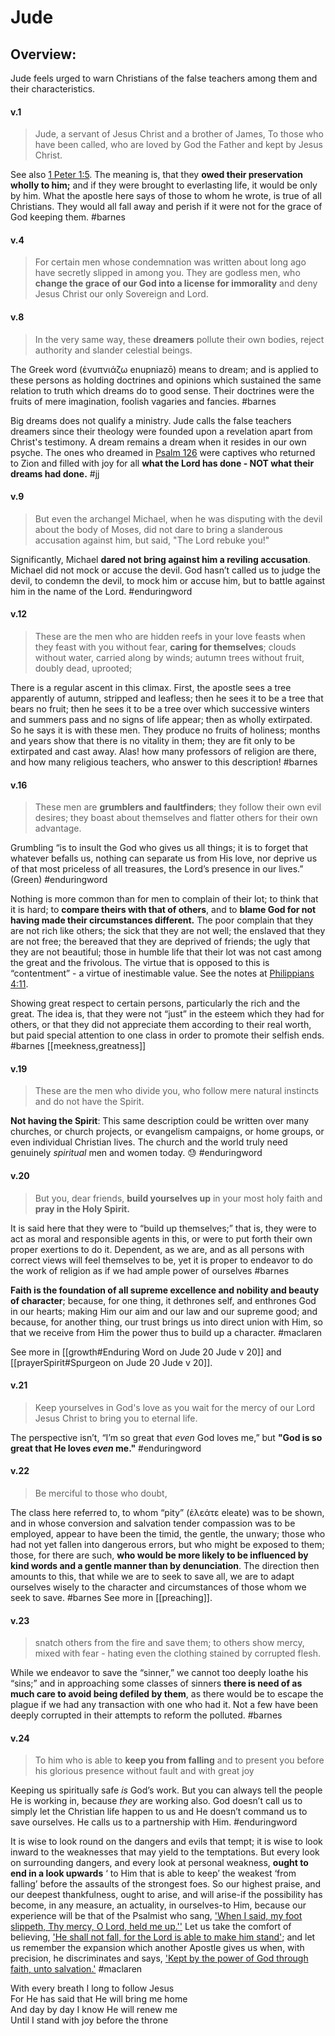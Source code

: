 # Jude

## Overview:
Jude feels urged to warn Christians of the false teachers among them and their characteristics.


#### v.1
>Jude, a servant of Jesus Christ and a brother of James,
>To those who have been called, who are loved by God the Father and kept by Jesus Christ.

See also [1 Peter 1:5](1Peter1#v.5). The meaning is, that they **owed their preservation wholly to him;** and if they were brought to everlasting life, it would be only by him. What the apostle here says of those to whom he wrote, is true of all Christians. They would all fall away and perish if it were not for the grace of God keeping them.
#barnes 

#### v.4
>For certain men whose condemnation was written about long ago have secretly slipped in among you. They are godless men, who **change the grace of our God into a license for immorality** and deny Jesus Christ our only Sovereign and Lord.

#### v.8
>In the very same way, these **dreamers** pollute their own bodies, reject authority and slander celestial beings.

The Greek word (ἐνυπνιάζω enupniazō) means to dream; and is applied to these persons as holding doctrines and opinions which sustained the same relation to truth which dreams do to good sense. Their doctrines were the fruits of mere imagination, foolish vagaries and fancies.
#barnes 

Big dreams does not qualify a ministry. Jude calls the false teachers dreamers since their theology were founded upon a revelation apart from Christ's testimony. A dream remains a dream when it resides in our own psyche. The ones who dreamed in [Psalm 126](Psalm126) were captives who returned to Zion and filled with joy for all **what the Lord has done - NOT what their dreams had done.**
#jj

#### v.9
>But even the archangel Michael, when he was disputing with the devil about the body of Moses, did not dare to bring a slanderous accusation against him, but said, "The Lord rebuke you!"

Significantly, Michael **dared not bring against him a reviling accusation**. Michael did not mock or accuse the devil. God hasn’t called us to judge the devil, to condemn the devil, to mock him or accuse him, but to battle against him in the name of the Lord.
#enduringword 

#### v.12
>These are the men who are hidden reefs in your love feasts when they feast with you without fear, **caring for themselves**; clouds without water, carried along by winds; autumn trees without fruit, doubly dead, uprooted;

There is a regular ascent in this climax. First, the apostle sees a tree apparently of autumn, stripped and leafless; then he sees it to be a tree that bears no fruit; then he sees it to be a tree over which successive winters and summers pass and no signs of life appear; then as wholly extirpated. So he says it is with these men. They produce no fruits of holiness; months and years show that there is no vitality in them; they are fit only to be extirpated and cast away. Alas! how many professors of religion are there, and how many religious teachers, who answer to this description!
#barnes 


#### v.16
>These men are **grumblers and faultfinders**; they follow their own evil desires; they boast about themselves and flatter others for their own advantage.

Grumbling “is to insult the God who gives us all things; it is to forget that whatever befalls us, nothing can separate us from His love, nor deprive us of that most priceless of all treasures, the Lord’s presence in our lives.” (Green)
#enduringword 

Nothing is more common than for men to complain of their lot; to think that it is hard; to **compare theirs with that of others**, and to **blame God for not having made their circumstances different.** The poor complain that they are not rich like others; the sick that they are not well; the enslaved that they are not free; the bereaved that they are deprived of friends; the ugly that they are not beautiful; those in humble life that their lot was not cast among the great and the frivolous. The virtue that is opposed to this is “contentment” - a virtue of inestimable value. See the notes at [Philippians 4:11](Philippians4#v.11).

Showing great respect to certain persons, particularly the rich and the great. The idea is, that they were not “just” in the esteem which they had for others, or that they did not appreciate them according to their real worth, but paid special attention to one class in order to promote their selfish ends.
#barnes [[meekness,greatness]]

#### v.19
>These are the men who divide you, who follow mere natural instincts and do not have the Spirit.

**Not having the Spirit**: This same description could be written over many churches, or church projects, or evangelism campaigns, or home groups, or even individual Christian lives. The church and the world truly need genuinely _spiritual_ men and women today. 😓
#enduringword 

#### v.20
>But you, dear friends, **build yourselves up** in your most holy faith and **pray in the Holy Spirit.**

It is said here that they were to “build up themselves;” that is, they were to act as moral and responsible agents in this, or were to put forth their own proper exertions to do it. Dependent, as we are, and as all persons with correct views will feel themselves to be, yet it is proper to endeavor to do the work of religion as if we had ample power of ourselves
#barnes 

**Faith is the foundation of all supreme excellence and nobility and beauty of character**; because, for one thing, it dethrones self, and enthrones God in our hearts; making Him our aim and our law and our supreme good; and because, for another thing, our trust brings us into direct union with Him, so that we receive from Him the power thus to build up a character.
#maclaren 

See more in [[growth#Enduring Word on Jude 20 Jude v 20]] and [[prayerSpirit#Spurgeon on Jude 20 Jude v 20]].


#### v.21
>Keep yourselves in God's love as you wait for the mercy of our Lord Jesus Christ to bring you to eternal life.

The perspective isn’t, “I’m so great that _even_ God loves me,” but **"God is so great that He loves _even_ me."**
#enduringword 

#### v.22
>Be merciful to those who doubt,

The class here referred to, to whom “pity” (ἐλεάτε eleate) was to be shown, and in whose conversion and salvation tender compassion was to be employed, appear to have been the timid, the gentle, the unwary; those who had not yet fallen into dangerous errors, but who might be exposed to them; those, for there are such, **who would be more likely to be influenced by kind words and a gentle manner than by denunciation**. The direction then amounts to this, that while we are to seek to save all, we are to adapt ourselves wisely to the character and circumstances of those whom we seek to save.
#barnes 
See more in [[preaching]].

#### v.23
>snatch others from the fire and save them; to others show mercy, mixed with fear - hating even the clothing stained by corrupted flesh.

While we endeavor to save the “sinner,” we cannot too deeply loathe his “sins;” and in approaching some classes of sinners **there is need of as much care to avoid being defiled by them**, as there would be to escape the plague if we had any transaction with one who had it. Not a few have been deeply corrupted in their attempts to reform the polluted.
#barnes 


#### v.24
>To him who is able to **keep you from falling** and to present you before his glorious presence without fault and with great joy

Keeping us spiritually safe _is_ God’s work. But you can always tell the people He is working in, because _they_ are working also. God doesn’t call us to simply let the Christian life happen to us and He doesn’t command us to save ourselves. He calls us to a partnership with Him.
#enduringword 

It is wise to look round on the dangers and evils that tempt; it is wise to look inward to the weaknesses that may yield to the temptations. But every look on surrounding dangers, and every look at personal weakness, **ought to end in a look upwards** ‘ to Him that is able to keep’ the weakest ‘from falling’ before the assaults of the strongest foes.
So our highest praise, and our deepest thankfulness, ought to arise, and will arise-if the possibility has become, in any measure, an actuality, in ourselves-to Him, because our experience will be that of the Psalmist who sang, ['When I said, my foot slippeth, Thy mercy, O Lord, held me up.''](Psalm94#v.18) Let us take the comfort of believing, ['He shall not fall, for the Lord is able to make him stand'](Romans14#v.4); and let us remember the expansion which another Apostle gives us when, with precision, he discriminates and says, ['Kept by the power of God through faith, unto salvation.'](1Peter1#v.4-5)
#maclaren 

With every breath I long to follow Jesus  
For He has said that He will bring me home  
And day by day I know He will renew me  
Until I stand with joy before the throne